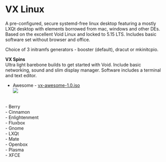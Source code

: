 # VX Linux
A pre-configured, secure systemd-free linux desktop featuring a mostly LXQt desktop with elements borrowed from mac, windows and other DEs. Based on the excellent Void Linux and locked to 5.15 LTS. Includes basic software set without browser and office.<br>

Choice of 3 initramfs generators - booster (default), dracut or mkinitcpio.

**VX Spins**<br>
Ultra light barebone builds to get started with Void. Include basic networking, sound and slim display manager. Software includes a terminal and text editor.
<br>
- Awesome - <a href="https://github.com/dessington/vx-linux/releases/download/a1.0/vx-awesome-1.0.iso">vx-awesome-1.0.iso</a><br>
<img src="https://github.com/dessington/vx-linux/blob/main/void-awesome.jpg" stylw="width:200px"><br/>
<br>
- Berry<br>
- Cinnamon<br>
- Enlightenment<br>
- Fluxbox<br>
- Gnome<br>
- LXQt<br>
- Mate<br>
- Openbox<br>
- Plasma<br>
- XFCE<br>
